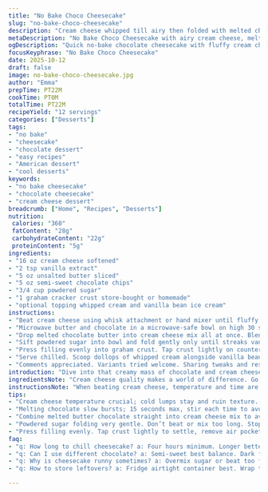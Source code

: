 ```yaml
---
title: "No Bake Choco Cheesecake"
slug: "no-bake-choco-cheesecake"
description: "Cream cheese whipped till airy then folded with melted chocolate and butter. Powdered sugar brings subtle sweetness. Spread into crumbly crust, chilled to set. Serve cold with whipped cream and vanilla ice cream. No oven needed. A quick, smooth chocolate cheesecake with easy assembly. Familiar taste but with buttery richness, luscious texture. Attention to chocolate melting, cream cheese fluffiness essential. Takes about 20 minutes prep; chilling time varies. Twelve servings. Classic American dessert, versatile and forgiving. Substitutions possible for health or pantry limits. Tips included for texture, flavor, and troubleshooting."
metaDescription: "No Bake Choco Cheesecake with airy cream cheese, melted semi-sweet chocolate, buttery crust. Chill for firm texture, rich yet light chocolate flavor. Twelve servings."
ogDescription: "Quick no-bake chocolate cheesecake with fluffy cream cheese, melted butter, and semi-sweet chips. Chill well for sliceable texture and rich taste. Serve cold with cream."
focusKeyphrase: "No Bake Choco Cheesecake"
date: 2025-10-12
draft: false
image: no-bake-choco-cheesecake.jpg
author: "Emma"
prepTime: PT22M
cookTime: PT0M
totalTime: PT22M
recipeYield: "12 servings"
categories: ["Desserts"]
tags:
- "no bake"
- "cheesecake"
- "chocolate dessert"
- "easy recipes"
- "American dessert"
- "cool desserts"
keywords:
- "no bake cheesecake"
- "chocolate cheesecake"
- "cream cheese dessert"
breadcrumb: ["Home", "Recipes", "Desserts"]
nutrition: 
 calories: "360"
 fatContent: "28g"
 carbohydrateContent: "22g"
 proteinContent: "5g"
ingredients:
- "16 oz cream cheese softened"
- "2 tsp vanilla extract"
- "5 oz unsalted butter sliced"
- "5 oz semi-sweet chocolate chips"
- "3/4 cup powdered sugar"
- "1 graham cracker crust store-bought or homemade"
- "optional topping whipped cream and vanilla bean ice cream"
instructions:
- "Beat cream cheese using whisk attachment or hand mixer until fluffy and hopping with air bubbles, roughly 4 minutes. Look for pale, light texture not grainy or cold lumps. Add vanilla extract, pulse briefly just to combine. Set aside and clean bowl."
- "Microwave butter and chocolate in a microwave-safe bowl on high 30 seconds, then stir promptly. Repeat 15 second bursts stirring each time. Don’t let chocolate scorch or separate—smooth, shiny texture means done. Should be warm but not hot."
- "Drop melted chocolate butter into cream cheese mix all at once. Blend thoroughly until uniform, no swirls of white. Use slow speed to avoid flying mixture out. The glossy cocoa mix meeting fluffy base creates velvet cream. Time to add sugar next."
- "Sift powdered sugar into bowl and fold gently only until streaks vanish. Don’t overbeat or cheesecake will lose body. Texture should be thick but spreadable, holds shape when lifted with spatula."
- "Press filling evenly into graham crust. Tap crust lightly on counter to settle and remove air pockets. Cover tightly with plastic wrap. Refrigerate minimum 4 hours or overnight is better for sliceability and flavor depth."
- "Serve chilled. Scoop dollops of whipped cream alongside vanilla bean ice cream for cool counterpoints to dense chocolate. Fork passes cleanly through set cheesecake, edges hold neat cuts."
- "Comments appreciated. Variants tried welcome. Sharing tweaks and results helps everyone."
introduction: "Dive into that creamy mass of chocolate and cream cheese that jolts the senses with rich bite and smooth softness. You want chocolate deep but not stiff, fluffy but not airy like nothing. This no-bake concoction is the fastest way to real cheesecake satisfaction. No oven fuss, no water baths, just whipping and melting magic. I learned early, temper your expectations on sugar and chocolate quantity to avoid sickly-sweet or bland disappointment. Watch the chocolate melting closely, burn the stuff and you'll taste bitter ruin. Texture is king here. No skips on the chilling step or face a runny mess. Familiar kitchen smells greet you while slowly transforming simple ingredients into a marvel. I start every batch knowing I’ll tweak ratios a bit, based on taste buds and mood that day. The joy is the simplicity disguised as indulgence."
ingredientsNote: "Cream cheese quality makes a world of difference. Go full-fat, block style, not spreadable tubs with additives. For vanilla, use extract or even a scrape of fresh vanilla bean if you want. Store-bought crusts save time but making your own from crushed graham crackers plus melted butter adds freshness and control over sweetness and saltiness. Butter should be unsalted for balance. Chocolate choice greatly impacts flavor; semi-sweet is classic but swap for dark if more bitterness desired or milk chocolate for milder sweetness. Powdered sugar, not granulated, dissolves easily without gritty lumps. Common substitutions include vegan cream cheese alternatives or coconut cream for dairy-free, keeping textures close but expect slight flavor shifts. Don’t replace sugar with granulated unless dissolving first. Keep ingredients at room temp to prevent lumps and poor blending."
instructionsNote: "When beating cream cheese, temperature and time are critical. Cold cream cheese resists, causing uneven lumps, while overwhipping can incorporate too much air breaking texture. Chocolate and butter melting requires patience; stirring after every short heat burst avoids overheating and grainy chocolate. Combine melted chocolate quickly with cream cheese; if cooled too much, the mix clumps. Powdered sugar folding must be gentle—overmixed cheesecake goes runny or dense. Spreading mixture evenly sets a nicely shaped final product. The chilling window varies wildly with fridge temperature and thickness of filling—don’t rush. Ideal cheesecake is firm yet creamy, not icy or pudding-like. Serving with whipped cream and ice cream is not optional but crucial for temperature and texture contrast. If edges crack or topping breaks, next time chill longer or cover tightly to avoid condensation. Efficient assembly, clean tools, and attention to tactile cues make every batch consistent."
tips:
- "Cream cheese temperature crucial; cold lumps stay and ruin texture. Whip around 4 minutes for airy feel but watch not too much or breaks down. Look pale and light not grainy."
- "Melting chocolate slow bursts; 15 seconds max, stir each time to avoid scorching. Chocolate must be warm but not hot. Smooth shiny finish signals readiness. Overheated leads to grainy mess."
- "Combine melted butter chocolate straight into cream cheese mix to avoid clumps. Blend slow speed; splash risk with fast mixing. Goal is uniform glossy cocoa meeting fluffy base, velvet texture forms here."
- "Powdered sugar folding very gentle. Don’t beat or mix too long. Stops cheesecake from holding body. Streaks vanish, texture thick but still spreadable. Use spatula fold, not whisk or electric."
- "Press filling evenly. Tap crust lightly to settle, remove air pockets. Cover tightly plastic wrap. Minimum 4 hours chill; overnight better. Time varies with fridge temp and filling thickness; no shortcuts here."
faq:
- "q: How long to chill cheesecake? a: Four hours minimum. Longer better. Overnight if possible. Fridge temp varies results. Thicker filling takes extra time. Don’t rush or texture fails."
- "q: Can I use different chocolate? a: Semi-sweet best balance. Dark for bitterness, milk for sweet. Adjust sugar slightly if changing. Melting and texture can shift; watch carefully."
- "q: Why is cheesecake runny sometimes? a: Overmix sugar or beat too fast. Air breaks texture. Cold cream cheese lumps. Chocolate overheating causes clumping. Chill time skipped or fridge temp high."
- "q: How to store leftovers? a: Fridge airtight container best. Wrap tightly plastic wrap or aluminum foil. Can freeze wrapped well but texture may change on thaw. Use within 3 days fridge."

---
```

